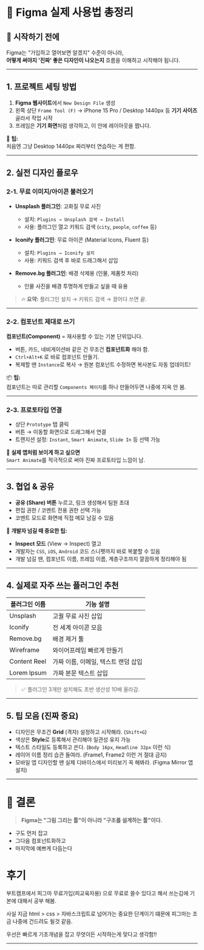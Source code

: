 # 📐 Figma 실제 사용법 총정리

## 🚀 시작하기 전에

Figma는 "가입하고 열어보면 알겠지" 수준이 아니라,  
**어떻게 써야지 '진짜' 좋은 디자인이 나오는지** 흐름을 이해하고 시작해야 됩니다.

---

## 1. 프로젝트 세팅 방법

1. **Figma 웹사이트**에서 `New Design File` 생성
2. 왼쪽 상단 `Frame Tool (F)` → iPhone 15 Pro / Desktop 1440px 등 **기기 사이즈** 골라서 작업 시작
3. 프레임은 **기기 화면**처럼 생각하고, 이 안에 레이아웃을 짭니다.

🔵 **팁:**  
처음엔 그냥 Desktop 1440px 짜리부터 연습하는 게 편함.

---

## 2. 실전 디자인 플로우

### 2-1. 무료 이미지/아이콘 불러오기

- **Unsplash 플러그인**: 고화질 무료 사진
  - 설치: `Plugins → Unsplash 검색 → Install`
  - 사용: 플러그인 열고 키워드 검색 (`city`, `people`, `coffee` 등)

- **Iconify 플러그인**: 무료 아이콘 (Material Icons, Fluent 등)
  - 설치: `Plugins → Iconify 설치`
  - 사용: 키워드 검색 후 바로 드래그해서 삽입

- **Remove.bg 플러그인**: 배경 삭제용 (인물, 제품컷 처리)
  - 인물 사진을 배경 투명하게 만들고 싶을 때 유용

> 🔥 **요약:** 플러그인 설치 → 키워드 검색 → 끌어다 쓰면 끝.

---

### 2-2. 컴포넌트 제대로 쓰기

**컴포넌트(Component)** = 재사용할 수 있는 기본 단위입니다.

- 버튼, 카드, 네비게이션바 같은 건 무조건 **컴포넌트화** 해야 함.
- `Ctrl+Alt+K` 로 바로 컴포넌트 만들기.
- 복제할 땐 `Instance`로 복사 → 원본 컴포넌트 수정하면 복사본도 자동 업데이트!

📦 **팁:**  
컴포넌트는 따로 관리할 `Components 페이지`를 하나 만들어두면 나중에 지옥 안 봄.

---

### 2-3. 프로토타입 연결

- 상단 `Prototype` 탭 클릭
- 버튼 → 이동할 화면으로 드래그해서 연결
- 트랜지션 설정: `Instant`, `Smart Animate`, `Slide In` 등 선택 가능

🌟 **실제 앱처럼 보이게 하고 싶으면**  
`Smart Animate`를 적극적으로 써야 진짜 프로토타입 느낌이 남.

---

## 3. 협업 & 공유

- **공유 (Share) 버튼** 누르고, 링크 생성해서 팀원 초대
- 편집 권한 / 코멘트 전용 권한 선택 가능
- 코멘트 모드로 화면에 직접 메모 남길 수 있음

📢 **개발자 넘길 때 중요한 팁:**

- **Inspect 모드** (View → Inspect) 열고
- 개발자는 `CSS`, `iOS`, `Android` 코드 스니펫까지 바로 복붙할 수 있음
- 개발 넘길 땐, 컴포넌트 이름, 프레임 이름, 계층구조까지 깔끔하게 정리해야 됨

---

## 4. 실제로 자주 쓰는 플러그인 추천

| 플러그인 이름       | 기능 설명 |
|-------------------|----------|
| Unsplash          | 고퀄 무료 사진 삽입 |
| Iconify           | 전 세계 아이콘 모음 |
| Remove.bg         | 배경 제거 툴 |
| Wireframe         | 와이어프레임 빠르게 만들기 |
| Content Reel      | 가짜 이름, 이메일, 텍스트 랜덤 삽입 |
| Lorem Ipsum       | 가짜 본문 텍스트 삽입 |

> ✅ 플러그인 3개만 설치해도 초반 생산성 10배 올라감.

---

## 5. 팁 모음 (진짜 중요)

- 디자인은 무조건 **Grid** (격자) 설정하고 시작해라. (`Shift+G`)
- 색상은 **Style**로 등록해서 관리해야 일관성 유지 가능
- 텍스트 스타일도 등록하고 쓴다. (`Body 16px`, `Headline 32px` 이런 식)
- 레이어 이름 정리 습관 들여라. (Frame1, Frame2 이런 거 절대 금지)
- 모바일 앱 디자인할 땐 실제 디바이스에서 미리보기 꼭 해봐라. (Figma Mirror 앱 설치)

---

# 🎯 결론

> **Figma는 "그림 그리는 툴"이 아니라 "구조를 설계하는 툴"이다.**

- 구도 먼저 잡고
- 그다음 컴포넌트화하고
- 마지막에 예쁘게 다듬는다

# 후기

부트캠프에서 피그마 무료가입(피교육자용) 으로 무료로 쓸수 있다고 해서
쓰는김에 기본에 대해서 공부 해봄.

사실 지금 html > css > 자바스크립트로 넘어가는 중요한 단계이기 떄문에
피그마는 조금 나중에 건드려도 될것 같음.

우선은 빠르게 기초개념을 잡고 무엇이든 시작하는게 맞다고 생각함!!

---
